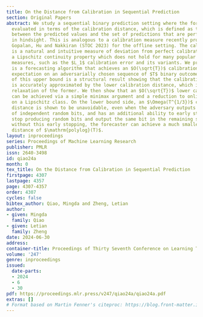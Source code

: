 ```yaml
---
title: On the Distance from Calibration in Sequential Prediction
section: Original Papers
abstract: We study a sequential binary prediction setting where the forecaster is
  evaluated in terms of the calibration distance, which is defined as the $L_1$ distance
  between the predicted values and the set of predictions that are perfectly calibrated
  in hindsight. This is analogous to a calibration measure recently proposed by Bł{}asiok,
  Gopalan, Hu and Nakkiran (STOC 2023) for the offline setting. The calibration distance
  is a natural and intuitive measure of deviation from perfect calibration, and satisfies
  a Lipschitz continuity property which does not hold for many popular calibration
  measures, such as the $L_1$ calibration error and its variants. We prove that there
  is a forecasting algorithm that achieves an $O(\sqrt{T})$ calibration distance in
  expectation on an adversarially chosen sequence of $T$ binary outcomes. At the core
  of this upper bound is a structural result showing that the calibration distance
  is accurately approximated by the lower calibration distance, which is a continuous
  relaxation of the former. We then show that an $O(\sqrt{T})$ lower calibration distance
  can be achieved via a simple minimax argument and a reduction to online learning
  on a Lipschitz class. On the lower bound side, an $\Omega(T^{1/3})$ calibration
  distance is shown to be unavoidable, even when the adversary outputs a sequence
  of independent random bits, and has an additional ability to early stop (i.e., to
  stop producing random bits and output the same bit in the remaining steps). Interestingly,
  without this early stopping, the forecaster can achieve a much smaller calibration
  distance of $\mathrm{polylog}(T)$.
layout: inproceedings
series: Proceedings of Machine Learning Research
publisher: PMLR
issn: 2640-3498
id: qiao24a
month: 0
tex_title: On the Distance from Calibration in Sequential Prediction
firstpage: 4307
lastpage: 4357
page: 4307-4357
order: 4307
cycles: false
bibtex_author: Qiao, Mingda and Zheng, Letian
author:
- given: Mingda
  family: Qiao
- given: Letian
  family: Zheng
date: 2024-06-30
address:
container-title: Proceedings of Thirty Seventh Conference on Learning Theory
volume: '247'
genre: inproceedings
issued:
  date-parts:
  - 2024
  - 6
  - 30
pdf: https://proceedings.mlr.press/v247/qiao24a/qiao24a.pdf
extras: []
# Format based on Martin Fenner's citeproc: https://blog.front-matter.io/posts/citeproc-yaml-for-bibliographies/
---
```


